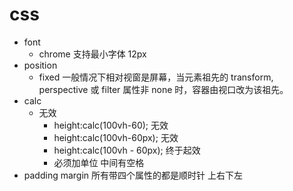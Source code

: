 # css

- font
  - chrome 支持最小字体 12px
- position
  - fixed 一般情况下相对视窗是屏幕，当元素祖先的 transform, perspective 或 filter 属性非 none 时，容器由视口改为该祖先。
- calc
  - 无效
    - height:calc(100vh-60); 无效
    - height:calc(100vh-60px); 无效
    - height:calc(100vh - 60px); 终于起效
    - 必须加单位 中间有空格
- padding margin 所有带四个属性的都是顺时针 上右下左
